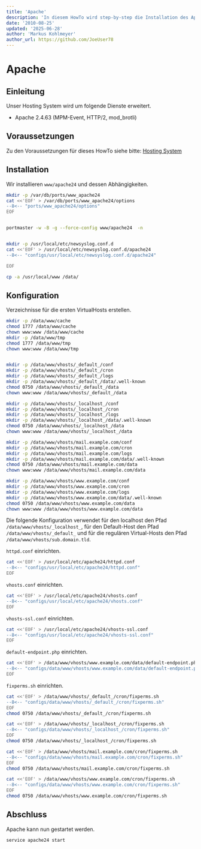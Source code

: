 ```yaml
---
title: 'Apache'
description: 'In diesem HowTo wird step-by-step die Installation des Apache Webservers für ein Hosting System auf Basis von FreeBSD 64Bit auf einem dedizierten Server beschrieben.'
date: '2010-08-25'
updated: '2025-06-28'
author: 'Markus Kohlmeyer'
author_url: https://github.com/JoeUser78
---
```


# Apache

## Einleitung

Unser Hosting System wird um folgende Dienste erweitert.

- Apache 2.4.63 (MPM-Event, HTTP/2, mod_brotli)

## Voraussetzungen

Zu den Voraussetzungen für dieses HowTo siehe bitte: [Hosting System](/howtos/freebsd/hosting_system/)

## Installation

Wir installieren `www/apache24` und dessen Abhängigkeiten.

``` bash
mkdir -p /var/db/ports/www_apache24
cat <<'EOF' > /var/db/ports/www_apache24/options
--8<-- "ports/www_apache24/options"
EOF


portmaster -w -B -g --force-config www/apache24  -n


mkdir -p /usr/local/etc/newsyslog.conf.d
cat <<'EOF' > /usr/local/etc/newsyslog.conf.d/apache24
--8<-- "configs/usr/local/etc/newsyslog.conf.d/apache24"

EOF

cp -a /usr/local/www /data/
```

## Konfiguration

Verzeichnisse für die ersten VirtualHosts erstellen.

``` bash
mkdir -p /data/www/cache
chmod 1777 /data/www/cache
chown www:www /data/www/cache
mkdir -p /data/www/tmp
chmod 1777 /data/www/tmp
chown www:www /data/www/tmp


mkdir -p /data/www/vhosts/_default_/conf
mkdir -p /data/www/vhosts/_default_/cron
mkdir -p /data/www/vhosts/_default_/logs
mkdir -p /data/www/vhosts/_default_/data/.well-known
chmod 0750 /data/www/vhosts/_default_/data
chown www:www /data/www/vhosts/_default_/data

mkdir -p /data/www/vhosts/_localhost_/conf
mkdir -p /data/www/vhosts/_localhost_/cron
mkdir -p /data/www/vhosts/_localhost_/logs
mkdir -p /data/www/vhosts/_localhost_/data/.well-known
chmod 0750 /data/www/vhosts/_localhost_/data
chown www:www /data/www/vhosts/_localhost_/data

mkdir -p /data/www/vhosts/mail.example.com/conf
mkdir -p /data/www/vhosts/mail.example.com/cron
mkdir -p /data/www/vhosts/mail.example.com/logs
mkdir -p /data/www/vhosts/mail.example.com/data/.well-known
chmod 0750 /data/www/vhosts/mail.example.com/data
chown www:www /data/www/vhosts/mail.example.com/data

mkdir -p /data/www/vhosts/www.example.com/conf
mkdir -p /data/www/vhosts/www.example.com/cron
mkdir -p /data/www/vhosts/www.example.com/logs
mkdir -p /data/www/vhosts/www.example.com/data/.well-known
chmod 0750 /data/www/vhosts/www.example.com/data
chown www:www /data/www/vhosts/www.example.com/data
```

Die folgende Konfiguration verwendet für den localhost den Pfad `/data/www/vhosts/_localhost_`, für den Default-Host den Pfad `/data/www/vhosts/_default_` und für die regulären Virtual-Hosts den Pfad `/data/www/vhosts/sub.domain.tld`.

`httpd.conf` einrichten.

``` bash
cat <<'EOF' > /usr/local/etc/apache24/httpd.conf
--8<-- "configs/usr/local/etc/apache24/httpd.conf"
EOF
```

`vhosts.conf` einrichten.

``` bash
cat <<'EOF' > /usr/local/etc/apache24/vhosts.conf
--8<-- "configs/usr/local/etc/apache24/vhosts.conf"
EOF
```

`vhosts-ssl.conf` einrichten.

``` bash
cat <<'EOF' > /usr/local/etc/apache24/vhosts-ssl.conf
--8<-- "configs/usr/local/etc/apache24/vhosts-ssl.conf"
EOF
```

`default-endpoint.php` einrichten.

``` bash
cat <<'EOF' > /data/www/vhosts/www.example.com/data/default-endpoint.php
--8<-- "configs/data/www/vhosts/www.example.com/data/default-endpoint.php"
EOF
```

`fixperms.sh` einrichten.

``` bash
cat <<'EOF' > /data/www/vhosts/_default_/cron/fixperms.sh
--8<-- "configs/data/www/vhosts/_default_/cron/fixperms.sh"
EOF
chmod 0750 /data/www/vhosts/_default_/cron/fixperms.sh

cat <<'EOF' > /data/www/vhosts/_localhost_/cron/fixperms.sh
--8<-- "configs/data/www/vhosts/_localhost_/cron/fixperms.sh"
EOF
chmod 0750 /data/www/vhosts/_localhost_/cron/fixperms.sh

cat <<'EOF' > /data/www/vhosts/mail.example.com/cron/fixperms.sh
--8<-- "configs/data/www/vhosts/mail.example.com/cron/fixperms.sh"
EOF
chmod 0750 /data/www/vhosts/mail.example.com/cron/fixperms.sh

cat <<'EOF' > /data/www/vhosts/www.example.com/cron/fixperms.sh
--8<-- "configs/data/www/vhosts/www.example.com/cron/fixperms.sh"
EOF
chmod 0750 /data/www/vhosts/www.example.com/cron/fixperms.sh
```

## Abschluss

Apache kann nun gestartet werden.

``` bash
service apache24 start
```
